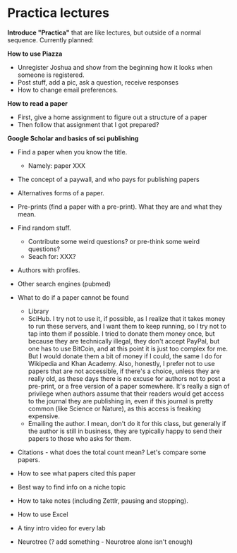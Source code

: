 # Practica lectures

**Introduce "Practica"** that are like lectures, but outside of a normal sequence. Currently planned:

**How to use Piazza**
* Unregister Joshua and show from the beginning how it looks when someone is registered. 
* Post stuff, add a pic, ask a question, receive responses
* How to change email preferences.

**How to read a paper**
* First, give a home assignment to figure out a structure of a paper
* Then follow that assignment that I got prepared?

**Google Scholar and basics of sci publishing**
* Find a paper when you know the title. 
    * Namely: paper XXX
* The concept of a paywall, and who pays for publishing papers
* Alternatives forms of a paper.
* Pre-prints (find a paper with a pre-print). What they are and what they mean.
* Find random stuff. 
    * Contribute some weird questions? or pre-think some weird questions?
    * Seach for: XXX?
* Authors with profiles.
* Other search engines (pubmed)
* What to do if a paper cannot be found
    * Library
    * SciHub. I try not to use it, if possible, as I realize that it takes money to run these servers, and I want them to keep running, so I try not to tap into them if possible. I tried to donate them money once, but because they are technically illegal, they don't accept PayPal, but one has to use BitCoin, and at this point it is just too complex for me. But I would donate them a bit of money if I could, the same I do for Wikipedia and Khan Academy. Also, honestly, I prefer not to use papers that are not accessible, if there's a choice, unless they are really old, as these days there is no excuse for authors not to post a pre-print, or a free version of a paper somewhere. It's really a sign of privilege when authors assume that their readers would get access to the journal they are publishing in, even if this journal is pretty common (like Science or Nature), as this access is freaking expensive.
    * Emailing the author. I mean, don't do it for this class, but generally if the author is still in business, they are typically happy to send their papers to those who asks for them.
* Citations - what does the total count mean? Let's compare some papers.
* How to see what papers cited this paper
* Best way to find info on a niche topic

* How to take notes (including Zettlr, pausing and stopping).
* How to use Excel
* A tiny intro video for every lab
* Neurotree (? add something - Neurotree alone isn't enough)